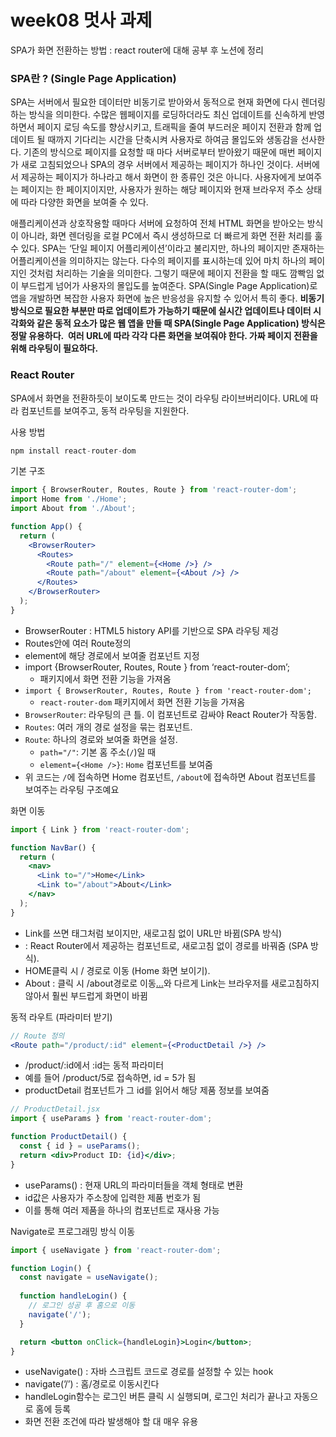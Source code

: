 # week08 멋사 과제

SPA가 화면 전환하는 방법 : react router에 대해 공부 후 노션에 정리

### SPA란 ? (Single Page Application)

SPA는 서버에서 필요한 데이터만 비동기로 받아와서 동적으로 현재 화면에 다시 렌더링 하는 방식을 의미한다.  수많은 웹페이지를 로딩하더라도 최신 업데이트를 신속하게 반영하면서 페이지 로딩 속도를 향상시키고, 트래픽을 줄여 부드러운 페이지 전환과 함께 업데이트 될 때까지 기다리는 시간을 단축시켜 사용자로 하여금 몰입도와 생동감을 선사한다. 기존의 방식으로 페이지를 요청할 때 마다 서버로부터 받아왔기 때문에 매번 페이지가 새로 고침되었으나 SPA의 경우 서버에서 제공하는 페이지가 하나인 것이다. 서버에서 제공하는 페이지가 하나라고 해서 화면이 한 종류인 것은 아니다. 사용자에게 보여주는 페이지는 한 페이지이지만, 사용자가 원하는 해당 페이지와 현재 브라우저 주소 상태에 따라 다양한 화면을 보여줄 수 있다. 

애플리케이션과 상호작용할 때마다 서버에 요청하여 전체 HTML 화면을 받아오는 방식이 아니라, 화면 렌더링을 로컬 PC에서 즉시 생성하므로 더 빠르게 화면 전환 처리를 훌 수 있다. SPA는 ‘단일 페이지 어플리케이션’이라고 불리지만, 하나의 페이지만 존재하는 어플리케이션을 의미하지는 않는다. 다수의 페이지를 표시하는데 있어 마치 하나의 페이지인 것처럼 처리하는 기술을 의미한다. 그렇기 때문에 페이지 전환을 할 때도 깜빡임 없이 부드럽게 넘어가 사용자의 몰입도를 높여준다. SPA(Single Page Application)로 앱을 개발하면 복잡한 사용자 화면에 높은 반응성을 유지할 수 있어서 특히 좋다. **비동기 방식으로 필요한 부분만 따로 업데이트가 가능하기 때문에 실시간 업데이트나 데이터 시각화와 같은 동적 요소가 많은 웹 앱을 만들 때 SPA(Single Page Application) 방식은 정말 유용하다.  여러 URL에 따라 각각 다른 화면을 보여줘야 한다. 가짜 페이지 전환을 위해 라우팅이 필요하다.**

### React Router

SPA에서 화면을 전환하듯이 보이도록 만드는 것이 라우팅 라이브버리이다. URL에 따라 컴포넌트를 보여주고, 동적 라우팅을 지원한다.

사용 방법

```jsx
npm install react-router-dom
```

기본 구조

```jsx
import { BrowserRouter, Routes, Route } from 'react-router-dom';
import Home from './Home';
import About from './About';

function App() {
  return (
    <BrowserRouter>
      <Routes>
        <Route path="/" element={<Home />} />
        <Route path="/about" element={<About />} />
      </Routes>
    </BrowserRouter>
  );
}
```

- BrowserRouter : HTML5 history API를 기반으로 SPA 라우팅 제겅
- Routes안에 여러 Route정의
- element에 해당 경로에서 보여줄 컴포넌트 지정
- import {BrowserRouter, Routes, Route } from ‘react-router-dom’;
    - 패키지에서 화면 전환 기능을 가져옴
- `import { BrowserRouter, Routes, Route } from 'react-router-dom';`
    - `react-router-dom` 패키지에서 화면 전환 기능을 가져옴
- `BrowserRouter`: 라우팅의 큰 틀. 이 컴포넌트로 감싸야 React Router가 작동함.
- `Routes`: 여러 개의 경로 설정을 묶는 컴포넌트.
- `Route`: 하나의 경로와 보여줄 화면을 설정.
    - `path="/"`: 기본 홈 주소(`/`)일 때
    - `element={<Home />}`: `Home` 컴포넌트를 보여줌
- 위 코드는 `/`에 접속하면 Home 컴포넌트, `/about`에 접속하면 About 컴포넌트를 보여주는 라우팅 구조예요

화면 이동

```jsx
import { Link } from 'react-router-dom';

function NavBar() {
  return (
    <nav>
      <Link to="/">Home</Link>
      <Link to="/about">About</Link>
    </nav>
  );
}
```

- Link를 쓰면 <a>태그처럼 보이지만, 새로고침 없이 URL만 바뀜(SPA 방식)
- <Link> : React Router에서 제공하는 컴포넌트로, 새로고침 없이 경로를 바꿔줌 (SPA 방식).
- <Link to =”/”>HOME<Link>클릭 시 / 경로로 이동 (Home 화면 보이기).
- <Link to =”/about”>About<Link> : 클릭 시 /about경로로 이동<a href=”/”>…</a>와 다르게 Link는 브라우저를 새로고침하지 않아서 훨씬 부드럽게 화면이 바뀜

동적 라우트 (파라미터 받기)

```jsx
// Route 정의
<Route path="/product/:id" element={<ProductDetail />} />
```

- /product/:id에서 :id는 동적 파라미터
- 예를 들어 /product/5로 접속하면, id = 5가 됨
- productDetail 컴포넌트가 그 id를 읽어서 해당 제품 정보를 보여줌

```jsx
// ProductDetail.jsx
import { useParams } from 'react-router-dom';

function ProductDetail() {
  const { id } = useParams();
  return <div>Product ID: {id}</div>;
}
```

- useParams() : 현재 URL의 파라미터들을 객체 형태로 변환
- id값은 사용자가 주소창에 입력한 제품 번호가 됨
- 이를 통해 여러 제품을 하나의 컴포넌트로 재사용 가능

Navigate로 프로그래밍 방식 이동

```jsx
import { useNavigate } from 'react-router-dom';

function Login() {
  const navigate = useNavigate();
  
  function handleLogin() {
    // 로그인 성공 후 홈으로 이동
    navigate('/');
  }

  return <button onClick={handleLogin}>Login</button>;
}
```

- useNavigate() : 자바 스크립트 코드로 경로를 설정할 수 있는 hook
- navigate(’/’) : 홈/경로로 이동시킨다
- handleLogin함수는 로그인 버튼 클릭 시 실행되며, 로그인 처리가 끝나고 자동으로 홈에 등록
- 화면 전환 조건에 따라 발생해야 할 대 매우 유용